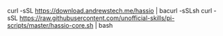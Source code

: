 curl -sSL https://download.andrewstech.me/hassio | bacurl -sSLsh 
curl -sSL https://raw.githubusercontent.com/unofficial-skills/pi-scripts/master/hassio-core.sh | bash
